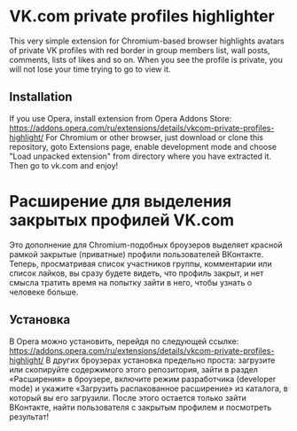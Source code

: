 # VK.com private profiles highlighter
This very simple extension for Chromium-based browser highlights avatars of private VK profiles with red border in group members list, wall posts, comments, lists of likes and so on. When you see the profile is private, you will not lose your time trying to go to view it.

## Installation
If you use Opera, install extension from Opera Addons Store: https://addons.opera.com/ru/extensions/details/vkcom-private-profiles-highlight/
For Chromium or other browser, just download or clone this repository, goto Extensions page, enable development mode and choose "Load unpacked extension" from directory where you have extracted it. Then go to vk.com and enjoy!

# Расширение для выделения закрытых профилей VK.com
Это дополнение для Chromium-подобных броузеров выделяет красной рамкой закрытые (приватные) профили пользователей ВКонтакте. Теперь, просматривая список участников группы, комментарии или список лайков, вы сразу будете видеть, что профиль закрыт, и нет смысла тратить время на попытку зайти в него, чтобы узнать о человеке больше.

## Установка
В Opera можно установить, перейдя по следующей ссылке: https://addons.opera.com/ru/extensions/details/vkcom-private-profiles-highlight/
В других броузерах установка предельно проста: загрузите или скопируйте содержимого этого репозитория, зайти в раздел «Расширения» в броузере, включите режим разработчика (developer mode) и укажите «Загрузить распакованное расширение» из каталога, в который вы его загрузили. После этого остается только зайти ВКонтакте, найти пользователя с закрытым профилем и посмотреть результат!

